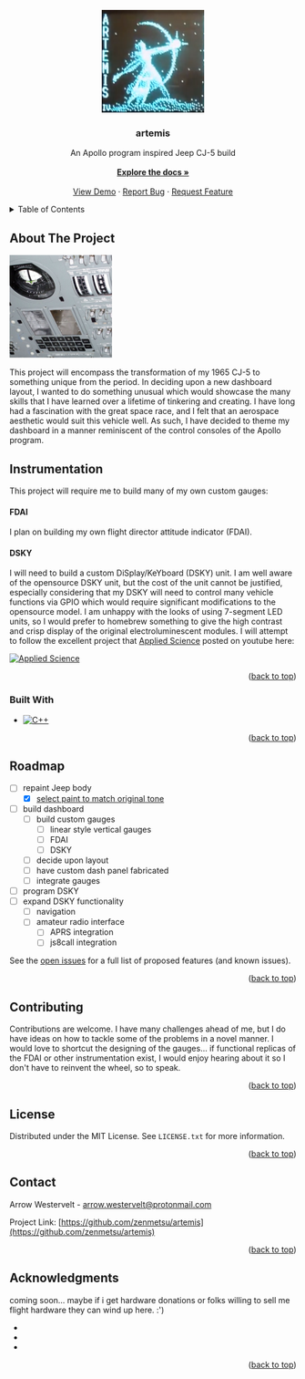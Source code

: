 
<!-- PROJECT LOGO -->
<br />
<div align="center">
  <a href="https://github.com/zenmetsu/artemis">
    <img src="images/artemis_logo.png" alt="Logo" width="180" height="180">
  </a>

<h3 align="center">artemis</h3>

  <p align="center">
    An Apollo program inspired Jeep CJ-5 build
    <br />
    <br />
    <a href="https://github.com/zenmetsu/artemis"><strong>Explore the docs »</strong></a>
    <br />
    <br />
    <a href="https://github.com/zenmetsu/artemis">View Demo</a>
    ·
    <a href="https://github.com/zenmetsu/artemis/issues">Report Bug</a>
    ·
    <a href="https://github.com/zenmetsu/artemis/issues">Request Feature</a>
  </p>
</div>



<!-- TABLE OF CONTENTS -->
<details>
  <summary>Table of Contents</summary>
  <ol>
    <li>
      <a href="#about-the-project">About The Project</a>
      <ul>
        <li><a href="#built-with">Built With</a></li>
      </ul>
    </li>
    <li><a href="#roadmap">Roadmap</a></li>
    <li><a href="#contributing">Contributing</a></li>
    <li><a href="#license">License</a></li>
    <li><a href="#contact">Contact</a></li>
    <li><a href="#acknowledgments">Acknowledgments</a></li>
  </ol>
</details>



<!-- ABOUT THE PROJECT -->
## About The Project
  <a href="https://github.com/zenmetsu/artemis">
    <img src="images/console01.jpg" alt="Logo" width="180" height="180">
  </a>

This project will encompass the transformation of my 1965 CJ-5 to something unique from the period.  In deciding upon a new dashboard layout, I wanted to do something unusual which would showcase the many skills that I have learned over a lifetime of tinkering and creating.  I have long had a fascination with the great space race, and I felt that an aerospace aesthetic would suit this vehicle well.  As such, I have decided to theme my dashboard in a manner reminiscent of the control consoles of the Apollo program.  

## Instrumentation
This project will require me to build many of my own custom gauges:  

#### FDAI
I plan on building my own flight director attitude indicator (FDAI).  

#### DSKY
I will need to build a custom DiSplay/KeYboard (DSKY) unit.  I am well aware of the opensource DSKY unit, but the cost of the unit cannot be justified, especially considering that my DSKY will need to control many vehicle functions via GPIO which would require significant modifications to the opensource model.  I am unhappy with the looks of using 7-segment LED units, so I would prefer to homebrew something to give the high contrast and crisp display of the original electroluminescent modules.  I will attempt to follow the excellent project that <a href="https://www.youtube.com/@AppliedScience">Applied Science</a> posted on youtube here:

[![Applied Science](https://img.youtube.com/vi/Z2o_Sp2-aBo/0.jpg)](https://www.youtube.com/watch?v=Z2o_Sp2-aBo)

<p align="right">(<a href="#readme-top">back to top</a>)</p>



### Built With

* [![C++][-C++]][-C++-url]

<p align="right">(<a href="#readme-top">back to top</a>)</p>

<!-- ROADMAP -->
## Roadmap

- [ ] repaint Jeep body
    - [x] [select paint to match original tone](log/paint/readme.md)
- [ ] build dashboard
    - [ ] build custom gauges
        - [ ] linear style vertical gauges
        - [ ] FDAI
        - [ ] DSKY
    - [ ] decide upon layout
    - [ ] have custom dash panel fabricated
    - [ ] integrate gauges
- [ ] program DSKY
- [ ] expand DSKY functionality
    - [ ] navigation
    - [ ] amateur radio interface
        - [ ] APRS integration
        - [ ] js8call integration

See the [open issues](https://github.com/zenmetsu/artemis/issues) for a full list of proposed features (and known issues).

<p align="right">(<a href="#readme-top">back to top</a>)</p>



<!-- CONTRIBUTING -->
## Contributing

Contributions are welcome.  I have many challenges ahead of me, but I do have ideas on how to tackle some of the problems in a novel manner.  I would love to shortcut the designing of the gauges... if functional replicas of the FDAI or other instrumentation exist, I would enjoy hearing about it so I don't have to reinvent the wheel, so to speak.

<p align="right">(<a href="#readme-top">back to top</a>)</p>



<!-- LICENSE -->
## License

Distributed under the MIT License. See `LICENSE.txt` for more information.

<p align="right">(<a href="#readme-top">back to top</a>)</p>



<!-- CONTACT -->
## Contact

Arrow Westervelt - arrow.westervelt@protonmail.com

Project Link: [https://github.com/zenmetsu/artemis](https://github.com/zenmetsu/artemis)

<p align="right">(<a href="#readme-top">back to top</a>)</p>



<!-- ACKNOWLEDGMENTS -->
## Acknowledgments

coming soon... maybe if i get hardware donations or folks willing to sell me flight hardware they can wind up here.  :')
* []()
* []()
* []()

<p align="right">(<a href="#readme-top">back to top</a>)</p>



<!-- MARKDOWN LINKS & IMAGES -->
<!-- https://www.markdownguide.org/basic-syntax/#reference-style-links -->
[contributors-shield]: https://img.shields.io/github/contributors/github_username/repo_name.svg?style=for-the-badge
[contributors-url]: https://github.com/github_username/repo_name/graphs/contributors
[forks-shield]: https://img.shields.io/github/forks/github_username/repo_name.svg?style=for-the-badge
[forks-url]: https://github.com/github_username/repo_name/network/members
[stars-shield]: https://img.shields.io/github/stars/github_username/repo_name.svg?style=for-the-badge
[stars-url]: https://github.com/github_username/repo_name/stargazers
[issues-shield]: https://img.shields.io/github/issues/github_username/repo_name.svg?style=for-the-badge
[issues-url]: https://github.com/github_username/repo_name/issues
[license-shield]: https://img.shields.io/github/license/github_username/repo_name.svg?style=for-the-badge
[license-url]: https://github.com/github_username/repo_name/blob/master/LICENSE.txt
[linkedin-shield]: https://img.shields.io/badge/-LinkedIn-black.svg?style=for-the-badge&logo=linkedin&colorB=555
[linkedin-url]: https://linkedin.com/in/linkedin_username
[product-screenshot]: images/screenshot.png
[Next.js]: https://img.shields.io/badge/next.js-000000?style=for-the-badge&logo=nextdotjs&logoColor=white
[Next-url]: https://nextjs.org/
[React.js]: https://img.shields.io/badge/React-20232A?style=for-the-badge&logo=react&logoColor=61DAFB
[React-url]: https://reactjs.org/
[Vue.js]: https://img.shields.io/badge/Vue.js-35495E?style=for-the-badge&logo=vuedotjs&logoColor=4FC08D
[Vue-url]: https://vuejs.org/
[Angular.io]: https://img.shields.io/badge/Angular-DD0031?style=for-the-badge&logo=angular&logoColor=white
[Angular-url]: https://angular.io/
[Svelte.dev]: https://img.shields.io/badge/Svelte-4A4A55?style=for-the-badge&logo=svelte&logoColor=FF3E00
[Svelte-url]: https://svelte.dev/
[Laravel.com]: https://img.shields.io/badge/Laravel-FF2D20?style=for-the-badge&logo=laravel&logoColor=white
[Laravel-url]: https://laravel.com
[Bootstrap.com]: https://img.shields.io/badge/Bootstrap-563D7C?style=for-the-badge&logo=bootstrap&logoColor=white
[Bootstrap-url]: https://getbootstrap.com
[-C++]: https://img.shields.io/badge/-c++-black?logo=c%2B%2B&style=social
[-C++-url]: https://isocpp.org
[JQuery.com]: https://img.shields.io/badge/jQuery-0769AD?style=for-the-badge&logo=jquery&logoColor=white
[JQuery-url]: https://jquery.com 
[AppSci]: https://yt3.ggpht.com/ytc/AMLnZu_Yqmn0KqBrnuOqNmBmuik57gD2n1T-TfxqAhNa=s176-c-k-c0x00ffffff-no-rj
[AppSci-url]: https://www.youtube.com/@AppliedScience
